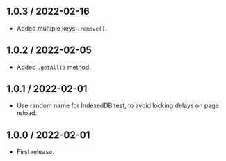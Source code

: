 1.0.3 / 2022-02-16
------------------

- Added multiple keys `.remove()`.


1.0.2 / 2022-02-05
------------------

- Added `.getAll()` method.


1.0.1 / 2022-02-01
------------------

- Use random name for IndexedDB test, to avoid locking delays on page reload.


1.0.0 / 2022-02-01
------------------

- First release.

